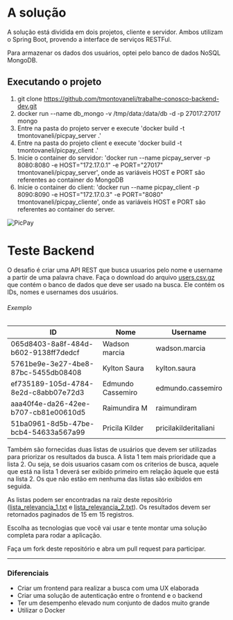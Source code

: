 # A solução

A solução está dividida em dois projetos, cliente e servidor. Ambos utilizam o Spring Boot, provendo a interface de serviços RESTFul.

Para armazenar os dados dos usuários, optei pelo banco de dados NoSQL MongoDB.


## Executando o projeto
1. git clone https://github.com/tmontovaneli/trabalhe-conosco-backend-dev.git
2. docker run --name db_mongo -v /tmp/data:/data/db -d -p 27017:27017 mongo
3. Entre na pasta do projeto server e execute 'docker build -t tmontovaneli/picpay_server .'
4. Entre na pasta do projeto client e execute 'docker build -t tmontovaneli/picpay_client .'
5. Inicie o container do servidor: 'docker run --name picpay_server -p 8080:8080 -e HOST="172.17.0.1" -e PORT="27017" tmontovaneli/picpay_server', onde as variáveis HOST e PORT são referentes ao container do MongoDB
6. Inicie o container do client: 'docker run --name picpay_client -p 8090:8090 -e HOST="172.17.0.3" -e PORT="8080" tmontovaneli/picpay_cliente', onde as variáveis HOST e PORT são referentes ao container do server.





![PicPay](https://user-images.githubusercontent.com/1765696/26998603-711fcf30-4d5c-11e7-9281-0d9eb20337ad.png)

# Teste Backend

O desafio é criar uma API REST que busca usuarios pelo nome e username a partir de uma palavra chave. Faça o download do arquivo [users.csv.gz](https://s3.amazonaws.com/careers-picpay/users.csv.gz) que contém o banco de dados que deve ser usado na busca. Ele contém os IDs, nomes e usernames dos usuários.

###### Exemplo
| ID                                   | Nome              | Username             |
|--------------------------------------|-------------------|----------------------|
| 065d8403-8a8f-484d-b602-9138ff7dedcf | Wadson marcia     | wadson.marcia        |
| 5761be9e-3e27-4be8-87bc-5455db08408  | Kylton Saura      | kylton.saura         |
| ef735189-105d-4784-8e2d-c8abb07e72d3 | Edmundo Cassemiro | edmundo.cassemiro    |
| aaa40f4e-da26-42ee-b707-cb81e00610d5 | Raimundira M      | raimundiram          |
| 51ba0961-8d5b-47be-bcb4-54633a567a99 | Pricila Kilder    | pricilakilderitaliani|



Também são fornecidas duas listas de usuários que devem ser utilizadas para priorizar os resultados da busca. A lista 1 tem mais prioridade que a lista 2. Ou seja, se dois usuarios casam com os criterios de busca, aquele que está na lista 1 deverá ser exibido primeiro em relação àquele que está na lista 2. Os que não estão em nenhuma das listas são exibidos em seguida.

As listas podem ser encontradas na raiz deste repositório ([lista_relevancia_1.txt](lista_relevancia_1.txt) e [lista_relevancia_2.txt](lista_relevancia_2.txt)).
Os resultados devem ser retornados paginados de 15 em 15 registros.

Escolha as tecnologias que você vai usar e tente montar uma solução completa para rodar a aplicação.

Faça um fork deste repositório e abra um pull request para participar.

-----

### Diferenciais

- Criar um frontend para realizar a busca com uma UX elaborada
- Criar uma solução de autenticação entre o frontend e o backend
- Ter um desempenho elevado num conjunto de dados muito grande
- Utilizar o Docker

